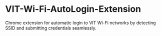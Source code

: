 # VIT-Wi-Fi-AutoLogin-Extension
Chrome extension for automatic login to VIT Wi-Fi networks by detecting SSID and submitting credentials seamlessly.
